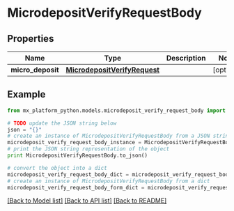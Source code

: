 # MicrodepositVerifyRequestBody


## Properties
Name | Type | Description | Notes
------------ | ------------- | ------------- | -------------
**micro_deposit** | [**MicrodepositVerifyRequest**](MicrodepositVerifyRequest.md) |  | [optional] 

## Example

```python
from mx_platform_python.models.microdeposit_verify_request_body import MicrodepositVerifyRequestBody

# TODO update the JSON string below
json = "{}"
# create an instance of MicrodepositVerifyRequestBody from a JSON string
microdeposit_verify_request_body_instance = MicrodepositVerifyRequestBody.from_json(json)
# print the JSON string representation of the object
print MicrodepositVerifyRequestBody.to_json()

# convert the object into a dict
microdeposit_verify_request_body_dict = microdeposit_verify_request_body_instance.to_dict()
# create an instance of MicrodepositVerifyRequestBody from a dict
microdeposit_verify_request_body_form_dict = microdeposit_verify_request_body.from_dict(microdeposit_verify_request_body_dict)
```
[[Back to Model list]](../README.md#documentation-for-models) [[Back to API list]](../README.md#documentation-for-api-endpoints) [[Back to README]](../README.md)


